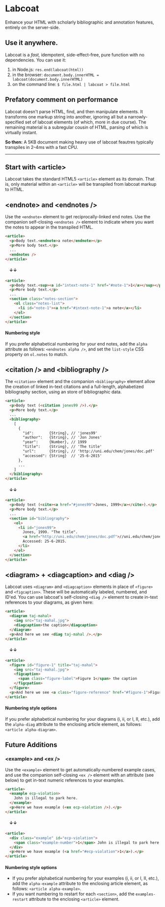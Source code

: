 # Labcoat
Enhance your HTML with scholarly bibliographic and annotation features, entirely on the server-side.

## Use it anywhere.
Labcoat is a *fast,* idempotent, side-effect-free, pure function with no dependencies. You can use it:

1. in Node.js: `res.end(labcoat(html))`
1. in the browser: `document.body.innerHTML = labcoat(document.body.innerHTML)`
1. on the command line: `$ file.html | labcoat > file.html`

## Prefatory comment on performance
Labcoat doesn't parse HTML, find, and then manipulate elements. It transforms one markup string into another, ignoring all but a narrowly-specified set of labcoat elements (of which, more in due course). The remaining material is a subregular cousin of HTML, parsing of which is virtually instant.

**So then:** A 5KB document making heavy use of labcoat feautres typically transpiles in 2&ndash;4ms with a fast CPU.

<hr>

## Start with &lt;article>
Labcoat takes the standard HTML5 `<article>` element as its domain. That is, only material within an `<article>` will be transpiled from labcoat markup to HTML.

## &lt;endnote> and &lt;endnotes />
Use the `<endnote>` element to get reciprocally-linked end notes. Use the companion self-closing `<endnotes />` element to indicate where you want the notes to appear in the transpiled HTML.

```html
<article>
  <p>Body text.<endnote>a note</endnote></p>
  <p>More body text.</p>
  ...
  <endnotes />
</article>
```
#### &nbsp;&nbsp;&nbsp;&nbsp;&darr;&darr;

```html
<article>
  <p>Body text.<sup><a id="intext-note-1" href="#note-1">1</a></sup></p>
  <p>More body text.</p>
  ...
  <section class="notes-section">
    <ol class="notes-list">
      <li id="note-1"><a href="#intext-note-1">a note</a></li>
    </ol>
  </section>
</article>
```

#### Numbering style
If you prefer alphabetical numbering for your end notes, add the `alpha` attribute as follows: `<endnotes alpha />`, and set the `list-style` CSS property on `ol.notes` to match.

## &lt;citation /> and &lt;bibliography />
The `<citation>` element and the companion `<bibliography>` element allow the creation of linked in-text citations and a full-length, alphabetized bibliography section, using an store of bibliographic data.

```html
<article>
  <p>Body text (<citation jones99 />).</p>
  <p>More body text.</p>
  ...
  <bibliography>
    [
      {
        "id":       {String}, // 'jones99'
        "author":   {String}, // 'Jon Jones'
        "year":     {Number}, // 1999
        "title":    {String}, // 'The title'
        "url":      {String}, // 'http://uni.edu/chem/jones/doc.pdf'
        "accessed": {String}  // '25-6-2015'
      },
      ...
    ]
  </bibliography>
</article>
```

#### &nbsp;&nbsp;&nbsp;&nbsp;&darr;&darr;

```html
<article>
  <p>Body text (<cite><a href="#jones99">Jones, 1999</a></cite>).</p>
  <p>More body text.</p>
  ...
  <section id="bibliography">
    <ol>
      <li id="jones99">
        Jones, 1999. "The title". 
        <a href="http://uni.edu/chem/jones/doc.pdf">//uni.edu/chem/jones/doc.pdf</a>. 
        Accessed: 25-6-2015.
      </li>
    </ol>
  </section>
</article>
```

## &lt;diagram> + &lt;diagcaption> and &lt;diag />
Labcoat uses `<diagram>` and `<diagcaption>` elements in place of `<figure>` and `<figcaption>`. These will be automatically labeled, numbered, and ID'ed. You can use labcoat's self-closing `<diag />` element to create in-text references to your diagrams, as given here:

```html
<article>
  <diagram taj-mahal>
    <img src="taj-mahal.jpg">
    <diagcaption>the caption</diagcaption>
  </diagram>
  <p>And here we see <diag taj-mahal />.</p>
</article>
```

#### &nbsp;&nbsp;&nbsp;&nbsp;&darr;&darr;

```html
<article>
  <figure id="figure-1" title="taj-mahal">
    <img src="taj-mahal.jpg">
    <figcaption>
      <span class="figure-label">Figure 1</span> the caption
    </figcpation>
  </figure>
  <p>And here we see <a class="figure-reference" href="#figure-1">Figure 1<a>.</p>
</article>
```

#### Numbering style options
If you prefer alphabetical numbering for your diagrams (i, ii, or I, II, etc.), add the `alpha-diag` attribute to the enclosing article element, as follows: `<article alpha-diagram>`.

## Future Additions
### &lt;example> and &lt;ex />
Use the `<example>` element to get automatically-numbered example cases, and use the companion self-closing `<ex />` element with an attribute (see below) to get in-text numeric references to your examples.

```html
<article>
  <example ecp-violation>
    John is illegal to park here.
  </example>
  <p>Here we have example (<ex ecp-violation />).</p>
</article>
```

#### &nbsp;&nbsp;&nbsp;&nbsp;&darr;&darr;

```html
<article>
  <div class="example" id="ecp-violation">
    <span class="example-number">1</span> John is illegal to park here.
  </div>
  <p>Here we have example (<a href="#ecp-violation">1</a>).</p>
</article>
```
#### Numbering style options
* If you prefer alphabetical numbering for your examples (i, ii, or I, II, etc.), add the `alpha-example` attribute to the enclosing article element, as follows: `<article alpha-example>`.
* If you want numbering to restart for each `<section>`, add the `examples-restart` attribute to the enclosing `<article>` element.
